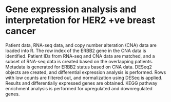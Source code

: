 # Gene expression analysis and interpretation for HER2 +ve breast cancer

Patient data, RNA-seq data, and copy number alteration (CNA) data are loaded into R.
The row index of the ERBB2 gene in the CNA data is identified.
Patient IDs from RNA-seq and CNA data are matched, and a subset of RNA-seq data is created based on the overlapping patients.
Metadata is generated for ERBB2 status based on CNA data.
DESeq2 objects are created, and differential expression analysis is performed.
Rows with low counts are filtered out, and normalization using DESeq is applied.
Results and differentially expressed genes are obtained.
KEGG pathway enrichment analysis is performed for upregulated and downregulated genes.
